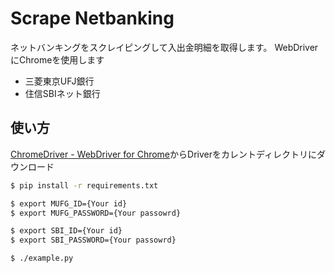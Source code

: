 # Scrape Netbanking

ネットバンキングをスクレイピングして入出金明細を取得します。
WebDriverにChromeを使用します

* 三菱東京UFJ銀行
* 住信SBIネット銀行

## 使い方

[ChromeDriver - WebDriver for Chrome](https://sites.google.com/a/chromium.org/chromedriver/downloads)からDriverをカレントディレクトリにダウンロード

```sh
$ pip install -r requirements.txt

$ export MUFG_ID={Your id}
$ export MUFG_PASSWORD={Your passowrd}

$ export SBI_ID={Your id}
$ export SBI_PASSWORD={Your passowrd}

$ ./example.py
```